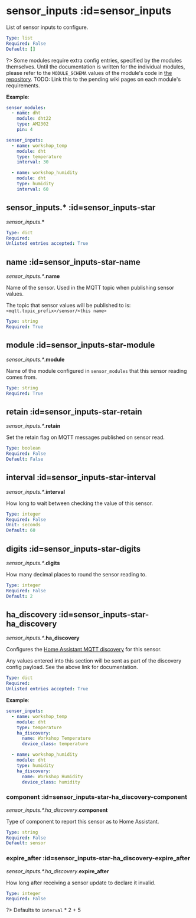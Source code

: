 
  

  

  

  

  

  

  

  

  

  

  

  

  

  

  

  

  

  

  

  

  

  

  

  

  

  

  

  

  

  

  

  

  

  

  

  

  

  

  

  

  

  

  

  

  

  

  

  

  

  

  

  

  

  

  

  

  

  

  

  

  

  

  

  

  

  

  

  

  

  

  

  

  

  

  

  

  

  

  

  

  
# sensor_inputs :id=sensor_inputs


List of sensor inputs to configure.

```yaml
Type: list
Required: False
Default: []
```

?> Some modules require extra config entries, specified by the modules themselves.
Until the documentation is written for the individual modules, please refer to the
`MODULE_SCHEMA` values of the module's code in
[the repository](https://github.com/flyte/pi-mqtt-gpio/tree/feature/asyncio/mqtt_io/modules).
TODO: Link this to the pending wiki pages on each module's requirements.

**Example**:

```yaml
sensor_modules:
  - name: dht
    module: dht22
    type: AM2302
    pin: 4

sensor_inputs:
  - name: workshop_temp
    module: dht
    type: temperature
    interval: 30

  - name: workshop_humidity
    module: dht
    type: humidity
    interval: 60

```



  

  
## sensor_inputs.* :id=sensor_inputs-star
*sensor_inputs*.**&ast;**



```yaml
Type: dict
Required: 
Unlisted entries accepted: True
```



  

  
## name :id=sensor_inputs-star-name
*sensor_inputs.&ast;*.**name**

Name of the sensor. Used in the MQTT topic when publishing sensor values.

The topic that sensor values will be published to is:
`<mqtt.topic_prefix>/sensor/<this name>`


```yaml
Type: string
Required: True
```



  

  
## module :id=sensor_inputs-star-module
*sensor_inputs.&ast;*.**module**

Name of the module configured in `sensor_modules` that this sensor reading
comes from.


```yaml
Type: string
Required: True
```



  

  
## retain :id=sensor_inputs-star-retain
*sensor_inputs.&ast;*.**retain**

Set the retain flag on MQTT messages published on sensor read.

```yaml
Type: boolean
Required: False
Default: False
```



  

  
## interval :id=sensor_inputs-star-interval
*sensor_inputs.&ast;*.**interval**

How long to wait between checking the value of this sensor.

```yaml
Type: integer
Required: False
Unit: seconds
Default: 60
```



  

  
## digits :id=sensor_inputs-star-digits
*sensor_inputs.&ast;*.**digits**

How many decimal places to round the sensor reading to.

```yaml
Type: integer
Required: False
Default: 2
```



  

  
## ha_discovery :id=sensor_inputs-star-ha_discovery
*sensor_inputs.&ast;*.**ha_discovery**

Configures the
[Home Assistant MQTT discovery](https://www.home-assistant.io/docs/mqtt/discovery/)
for this sensor.

Any values entered into this section will be sent as part of the discovery
config payload. See the above link for documentation.


```yaml
Type: dict
Required: 
Unlisted entries accepted: True
```


**Example**:

```yaml
sensor_inputs:
  - name: workshop_temp
    module: dht
    type: temperature
    ha_discovery:
      name: Workshop Temperature
      device_class: temperature

  - name: workshop_humidity
    module: dht
    type: humidity
    ha_discovery:
      name: Workshop Humidity
      device_class: humidity

```



  

  
### component :id=sensor_inputs-star-ha_discovery-component
*sensor_inputs.&ast;.ha_discovery*.**component**

Type of component to report this sensor as to Home Assistant.

```yaml
Type: string
Required: False
Default: sensor
```



  

  
### expire_after :id=sensor_inputs-star-ha_discovery-expire_after
*sensor_inputs.&ast;.ha_discovery*.**expire_after**

How long after receiving a sensor update to declare it invalid.

```yaml
Type: integer
Required: False
```

?> Defaults to `interval` * 2 + 5


  

  

  
